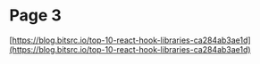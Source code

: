 # Page 3

[https://blog.bitsrc.io/top-10-react-hook-libraries-ca284ab3ae1d](https://blog.bitsrc.io/top-10-react-hook-libraries-ca284ab3ae1d)
